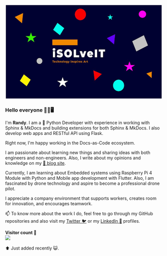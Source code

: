 <div align="center">
  <img src="https://github.com/iSOLveIT/iSOLveIT/blob/master/logo_banner.jpg" width="500px" height="300px"/>
</div>


### Hello everyone 👋:man:🖥️ 


I'm __Randy__. I am a :snake: Python Developer with experience in working with Sphinx & MkDocs and building extensions for both Sphinx & MkDocs. I also develop web apps and RESTful API using Flask.

Right now, I'm happy working in the Docs-as-Code ecosystem.

I am passionate about learning new things and sharing ideas with both engineers and non-engineers. Also, I write about my opinions and knowledge on my [:link: blog site](https://isolveit.hashnode.dev).

Currently, I am learning about Embedded systems using Raspberry Pi 4 Module with Python and Mobile app development with Flutter.
Also, I am fascinated by drone technology and aspire to become a professional drone pilot.

I appreciate a company environment that supports workers, creates room for innovation, and encourages teamwork.

📫 To know more about the work I do, feel free to go through my GitHub repositories and also visit my [Twitter 🐦](https://twitter.com/iam_randyduodu) or my [LinkedIn :link:](https://www.linkedin.com/in/randy-duodu/) profiles.

<p align="left">
 <b>Visitor count 🧮</b><br>
 <img src="https://profile-counter.glitch.me/isolveit/count.svg"/>
 <p>⬆️ Just added recently 😺.</p>
</p> 
